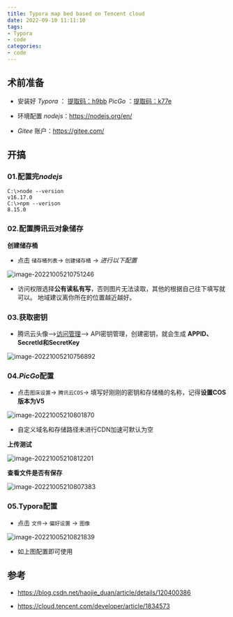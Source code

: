 ```yaml
---
title: Typora map bed based on Tencent cloud
date: 2022-09-10 11:11:10
tags:
- Typora    
- code
categories: 
- code
---
```


## 术前准备

+ 安装好 *Typora* ： [提取码：h9bb](https://pan.xunlei.com/s/VNB_VLRHiLk6wUoyXr4mCWM6A1)    *PicGo*  ：[提取码：k77e](https://pan.xunlei.com/s/VNB_WALBOdxS0Hkp49VZlZT_A1)

+ 环境配置 *nodejs*：https://nodejs.org/en/

+ *Gitee* 账户：https://gitee.com/

## 开搞

### 01.配置完*nodejs*

```node --version
C:\>node --version
v16.17.0
C:\>npm --verison
8.15.0
```

### 02.配置腾讯云对象储存

**创建储存桶**

+ 点击 `储存桶列表`-> `创建储存桶` -> *进行以下配置*

![image-20221005210751246](https://cdn.staticaly.com/gh/Dreamin121/picgohub@master/imgs/image-20221005210751246.png)

+  访问权限选择**公有读私有写**，否则图片无法读取，其他的根据自己往下填写就可以。 地域建议离你所在的位置越近越好。

### 03.获取密钥

+  腾讯云头像–>[访问管理](https://cloud.tencent.com/product/cam?from=10680)–> API密钥管理，创建密钥，就会生成 **APPID、SecretId和SecretKey**

![image-20221005210756892](https://cdn.staticaly.com/gh/Dreamin121/picgohub@master/imgs/image-20221005210756892.png)

### 04.*PicGo*配置

+ 点击`图床设置`-> `腾讯云COS`-> 填写好刚刚的密钥和存储桶的名称，记得**设置COS版本为V5**



![image-20221005210801870](https://cdn.staticaly.com/gh/Dreamin121/picgohub@master/imgs/image-20221005210801870.png)

+ 自定义域名和存储路径未进行CDN加速可默认为空

**上传测试**

![image-20221005210812201](https://cdn.staticaly.com/gh/Dreamin121/picgohub@master/imgs/image-20221005210812201.png)

**查看文件是否有保存**

![image-20221005210807383](https://cdn.staticaly.com/gh/Dreamin121/picgohub@master/imgs/image-20221005210807383.png)

### 05.Typora配置

+ 点击 `文件`->  `偏好设置` -> `图像`

![image-20221005210821839](https://cdn.staticaly.com/gh/Dreamin121/picgohub@master/imgs/image-20221005210821839.png)

+ 如上图配置即可使用

## 参考

+ https://blog.csdn.net/haojie_duan/article/details/120400386

+ https://cloud.tencent.com/developer/article/1834573
